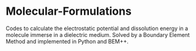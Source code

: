 # Molecular-Formulations
Codes to calculate the electrostatic potential and dissolution energy in a molecule immerse in a dielectric medium. Solved by a Boundary Element Method and implemented in Python and BEM++.


